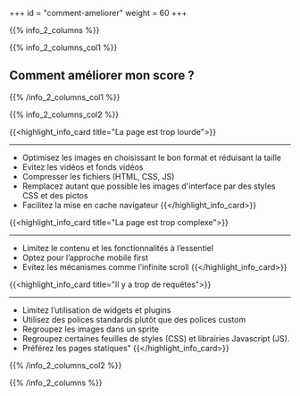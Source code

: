 +++
id = "comment-ameliorer"
weight = 60
+++

{{% info_2_columns %}}

{{% info_2_columns_col1 %}}

## Comment améliorer mon score ?

{{% /info_2_columns_col1 %}}

{{% info_2_columns_col2 %}}

{{<highlight_info_card title="La page est trop lourde">}}

---

- Optimisez les images en choisissant le bon format et réduisant la taille
- Evitez les vidéos et fonds vidéos
- Compresser les fichiers (HTML, CSS, JS)
- Remplacez autant que possible les images d'interface par des styles CSS et des pictos
- Facilitez la mise en cache navigateur {{</highlight_info_card>}}

{{<highlight_info_card title="La page est trop complexe">}}

---

- Limitez le contenu et les fonctionnalités à l’essentiel
- Optez pour l’approche mobile first
- Evitez les mécanismes comme l’infinite scroll {{</highlight_info_card>}}

{{<highlight_info_card title="Il y a trop de requêtes">}}

---

- Limitez l’utilisation de widgets et plugins
- Utilisez des polices standards plutôt que des polices custom
- Regroupez les images dans un sprite
- Regroupez certaines feuilles de styles (CSS) et librairies Javascript (JS).
- Préférez les pages statiques" {{</highlight_info_card>}}

{{% /info_2_columns_col2 %}}

{{% /info_2_columns %}}
